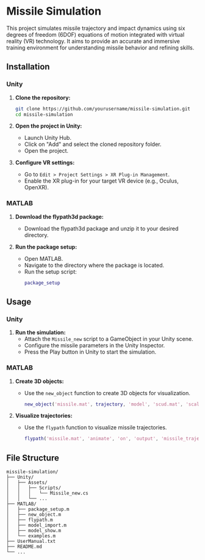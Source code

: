# Missile Simulation

This project simulates missile trajectory and impact dynamics using six degrees of freedom (6DOF) equations of motion integrated with virtual reality (VR) technology. It aims to provide an accurate and immersive training environment for understanding missile behavior and refining skills.

## Installation

### Unity

1. **Clone the repository:**
    ```bash
    git clone https://github.com/yourusername/missile-simulation.git
    cd missile-simulation
    ```

2. **Open the project in Unity:**
    - Launch Unity Hub.
    - Click on "Add" and select the cloned repository folder.
    - Open the project.

3. **Configure VR settings:**
    - Go to `Edit > Project Settings > XR Plug-in Management`.
    - Enable the XR plug-in for your target VR device (e.g., Oculus, OpenXR).

### MATLAB

1. **Download the flypath3d package:**
    - Download the flypath3d package and unzip it to your desired directory.

2. **Run the package setup:**
    - Open MATLAB.
    - Navigate to the directory where the package is located.
    - Run the setup script:
      ```matlab
      package_setup
      ```

## Usage

### Unity

1. **Run the simulation:**
    - Attach the `Missile_new` script to a GameObject in your Unity scene.
    - Configure the missile parameters in the Unity Inspector.
    - Press the Play button in Unity to start the simulation.

### MATLAB

1. **Create 3D objects:**
    - Use the `new_object` function to create 3D objects for visualization.
      ```matlab
      new_object('missile.mat', trajectory, 'model', 'scud.mat', 'scale', 5);
      ```

2. **Visualize trajectories:**
    - Use the `flypath` function to visualize missile trajectories.
      ```matlab
      flypath('missile.mat', 'animate', 'on', 'output', 'missile_trajectory.gif');
      ```

## File Structure

```
missile-simulation/
├── Unity/
│   ├── Assets/
│   │   ├── Scripts/
│   │   │   └── Missile_new.cs
│   │   └── ...
├── MATLAB/
│   ├── package_setup.m
│   ├── new_object.m
│   ├── flypath.m
│   ├── model_import.m
│   ├── model_show.m
│   └── examples.m
├── UserManual.txt
├── README.md
└── ...
```
